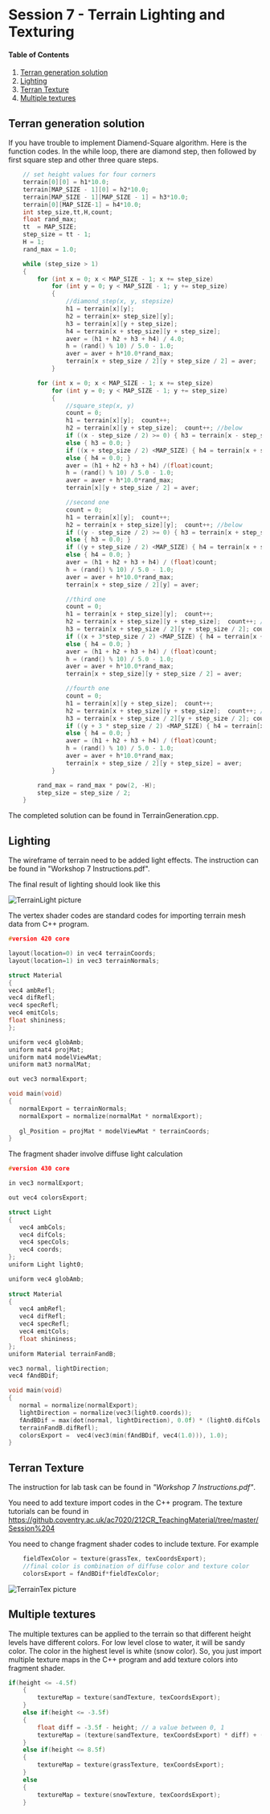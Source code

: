 # Session 7 - Terrain Lighting and Texturing 

#### Table of Contents
1. [Terran generation solution](https://github.coventry.ac.uk/ac7020/322COM_TeachingMaterial/blob/master/Session%207#Terran-generation-solution)
2. [Lighting](https://github.coventry.ac.uk/ac7020/322COM_TeachingMaterial/blob/master/Session%207#Lighting)
3. [Terran Texture](https://github.coventry.ac.uk/ac7020/322COM_TeachingMaterial/blob/master/Session%207#Terran-Texture)
4. [Multiple textures](https://github.coventry.ac.uk/ac7020/322COM_TeachingMaterial/blob/master/Session%207#Multiple-textures)

## Terran generation solution

If you have trouble to implement Diamend-Square algorithm. Here is the function codes. 
In the while loop, there are diamond step, then followed by first square step and other three quare steps.


```C++
    // set height values for four corners 
	terrain[0][0] = h1*10.0;
	terrain[MAP_SIZE - 1][0] = h2*10.0;
	terrain[MAP_SIZE - 1][MAP_SIZE - 1] = h3*10.0;
	terrain[0][MAP_SIZE-1] = h4*10.0;
	int step_size,tt,H,count;
	float rand_max;
	tt  = MAP_SIZE;
	step_size = tt - 1;
	H = 1;
	rand_max = 1.0;

	while (step_size > 1)
	{
		for (int x = 0; x < MAP_SIZE - 1; x += step_size)
			for (int y = 0; y < MAP_SIZE - 1; y += step_size)
			{
				//diamond_step(x, y, stepsize)
				h1 = terrain[x][y];
				h2 = terrain[x+ step_size][y];
				h3 = terrain[x][y + step_size];
				h4 = terrain[x + step_size][y + step_size];
				aver = (h1 + h2 + h3 + h4) / 4.0;
				h = (rand() % 10) / 5.0 - 1.0;
				aver = aver + h*10.0*rand_max;
				terrain[x + step_size / 2][y + step_size / 2] = aver;
			}

		for (int x = 0; x < MAP_SIZE - 1; x += step_size)
			for (int y = 0; y < MAP_SIZE - 1; y += step_size)
			{
				//square_step(x, y)
				count = 0;
				h1 = terrain[x][y];  count++;
				h2 = terrain[x][y + step_size];  count++; //below
				if ((x - step_size / 2) >= 0) { h3 = terrain[x - step_size / 2][y + step_size / 2]; count++; }
				else { h3 = 0.0; }
				if ((x + step_size / 2) <MAP_SIZE) { h4 = terrain[x + step_size / 2][y + step_size / 2]; count++; }
				else { h4 = 0.0; }
				aver = (h1 + h2 + h3 + h4) /(float)count;
				h = (rand() % 10) / 5.0 - 1.0;
				aver = aver + h*10.0*rand_max;
				terrain[x][y + step_size / 2] = aver;

				//second one
				count = 0;
				h1 = terrain[x][y];  count++;
				h2 = terrain[x + step_size][y];  count++; //below
				if ((y - step_size / 2) >= 0) { h3 = terrain[x + step_size / 2][y - step_size / 2]; count++; }
				else { h3 = 0.0; }
				if ((y + step_size / 2) <MAP_SIZE) { h4 = terrain[x + step_size / 2][y + step_size / 2]; count++; }
				else { h4 = 0.0; }
				aver = (h1 + h2 + h3 + h4) / (float)count;
				h = (rand() % 10) / 5.0 - 1.0;
				aver = aver + h*10.0*rand_max;
				terrain[x + step_size / 2][y] = aver;

				//third one
				count = 0;
				h1 = terrain[x + step_size][y];  count++;
				h2 = terrain[x + step_size][y + step_size];  count++; //below
				h3 = terrain[x + step_size / 2][y + step_size / 2]; count++; 
				if ((x + 3*step_size / 2) <MAP_SIZE) { h4 = terrain[x + 3 * step_size / 2][y + step_size / 2]; count++; }
				else { h4 = 0.0; }
				aver = (h1 + h2 + h3 + h4) / (float)count;
				h = (rand() % 10) / 5.0 - 1.0;
				aver = aver + h*10.0*rand_max;
				terrain[x + step_size][y + step_size / 2] = aver;

				//fourth one
				count = 0;
				h1 = terrain[x][y + step_size];  count++;
				h2 = terrain[x + step_size][y + step_size];  count++; //below
				h3 = terrain[x + step_size / 2][y + step_size / 2]; count++;
				if ((y + 3 * step_size / 2) <MAP_SIZE) { h4 = terrain[x + step_size / 2][y + 3 * step_size / 2]; count++; }
				else { h4 = 0.0; }
				aver = (h1 + h2 + h3 + h4) / (float)count;
				h = (rand() % 10) / 5.0 - 1.0;
				aver = aver + h*10.0*rand_max;
				terrain[x + step_size / 2][y + step_size] = aver;
			}

		rand_max = rand_max * pow(2, -H);
		step_size = step_size / 2;
	}
```

The completed solution can be found in TerrainGeneration.cpp.

## Lighting

The wireframe of terrain need to be added light effects. The instruction can be found in "Workshop 7 Instructions.pdf". 

The final result of lighting should look like this

![TerrainLight picture](https://github.coventry.ac.uk/ac7020/322COM_TeachingMaterial/blob/master/Session%207/Readme%20Pictures/TerrainLight.JPG)

The vertex shader codes are standard codes for importing terrain mesh data from C++ program.

```C++
#version 420 core

layout(location=0) in vec4 terrainCoords;
layout(location=1) in vec3 terrainNormals;

struct Material
{
vec4 ambRefl;
vec4 difRefl;
vec4 specRefl;
vec4 emitCols;
float shininess;
};

uniform vec4 globAmb;
uniform mat4 projMat;
uniform mat4 modelViewMat;
uniform mat3 normalMat;

out vec3 normalExport;

void main(void)
{
   normalExport = terrainNormals;
   normalExport = normalize(normalMat * normalExport);
   
   gl_Position = projMat * modelViewMat * terrainCoords;
}
```

The fragment shader involve diffuse light calculation

```C++
#version 430 core

in vec3 normalExport;

out vec4 colorsExport;

struct Light
{
   vec4 ambCols;
   vec4 difCols;
   vec4 specCols;
   vec4 coords;
};
uniform Light light0;

uniform vec4 globAmb;
  
struct Material
{
   vec4 ambRefl;
   vec4 difRefl;
   vec4 specRefl;
   vec4 emitCols;
   float shininess;
};
uniform Material terrainFandB;

vec3 normal, lightDirection;
vec4 fAndBDif;

void main(void)
{
   normal = normalize(normalExport);
   lightDirection = normalize(vec3(light0.coords));
   fAndBDif = max(dot(normal, lightDirection), 0.0f) * (light0.difCols *
   terrainFandB.difRefl); 
   colorsExport =  vec4(vec3(min(fAndBDif, vec4(1.0))), 1.0);  
}
```
 
## Terran Texture

The instruction for lab task can be found in _"Workshop 7 Instructions.pdf"_.

You need to add texture import codes in the C++ program. The texture tutorials can be found in
https://github.coventry.ac.uk/ac7020/212CR_TeachingMaterial/tree/master/Session%204

You need to change fragment shader codes to include texture. For example 
```C++
	fieldTexColor = texture(grassTex, texCoordsExport);
	//final color is combination of diffuse color and texture color
	colorsExport = fAndBDif*fieldTexColor;
```

![TerrainTex picture](https://github.coventry.ac.uk/ac7020/322COM_TeachingMaterial/blob/master/Session%207/Readme%20Pictures/TerrainTexture.JPG)

## Multiple textures

The multiple textures can be applied to the terrain so that different height levels have different colors.
For low level close to water, it will be sandy color. The color in the highest level is white (snow color).
So, you just import multiple texture maps in the C++ program and add texture colors into fragment shader. 
 
```C++
if(height <= -4.5f)
	{
		textureMap = texture(sandTexture, texCoordsExport);
	}
	else if(height <= -3.5f)
	{
		float diff = -3.5f - height; // a value between 0, 1
		textureMap = (texture(sandTexture, texCoordsExport) * diff) + (texture(grassTexture, texCoordsExport) * (1-diff));
	}
	else if(height <= 8.5f)
	{
		textureMap = texture(grassTexture, texCoordsExport);
	}
	else
	{
		textureMap = texture(snowTexture, texCoordsExport);
	}
```



